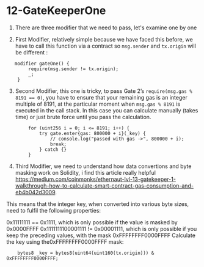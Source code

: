 # 12-GateKeeperOne

1. There are three modifier that we need to pass, let's examine one by one

2. First Modifier, relatively simple because we have faced this before, we have to call this function via a contract so `msg.sender` and `tx.origin` will be different :

```solidity
   modifier gateOne() {
        require(msg.sender != tx.origin);
        _;
    }
```

3. Second Modifier, this one is tricky, to pass Gate 2’s `require(msg.gas % 8191 == 0)`, you have to ensure that your remaining gas is an integer multiple of 8191, at the particular moment when `msg.gas % 8191` is executed in the call stack. In this case you can calculate manually (takes time) or just brute force until you pass the calculation.

```solidity
        for (uint256 i = 0; i <= 8191; i++) {
            try gate.enter{gas: 800000 + i}(_key) {
                // console.log("passed with gas ->", 800000 + i);
                break;
            } catch {}
        }
```

4. Third Modifier, we need to understand how data convertions and byte masking work on Solidity, i find this article really helpful https://medium.com/coinmonks/ethernaut-lvl-13-gatekeeper-1-walkthrough-how-to-calculate-smart-contract-gas-consumption-and-eb4b042d3009.

This means that the integer key, when converted into various byte sizes, need to fulfil the following properties:

0x11111111 == 0x1111, which is only possible if the value is masked by 0x0000FFFF
0x1111111100001111 != 0x00001111, which is only possible if you keep the preceding values, with the mask 0xFFFFFFFF0000FFFF
Calculate the key using the0xFFFFFFFF0000FFFF mask:

```solidity
    bytes8 _key = bytes8(uint64(uint160(tx.origin))) & 0xFFFFFFFF0000FFFF;
```
